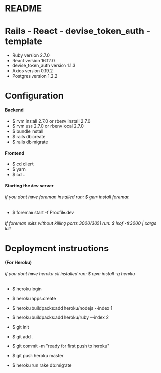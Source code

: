 # README

# Rails - React - devise_token_auth - template

* Ruby version 2.7.0
* React version 16.12.0
* devise_token_auth version 1.1.3
* Axios version 0.19.2
* Postgres version 1.2.2

# Configuration
#### Backend
- $ rvm install 2.7.0 or rbenv install 2.7.0
- $ rvm use 2.7.0 or rbenv local 2.7.0
- $ bundle install
- $ rails db:create
- $ rails db:migrate
#### Frontend
- $ cd client 
- $ yarn
- $ cd ..

#### Starting the dev server
###### if you dont have foreman installed run: $ gem install foreman
- $ foreman start -f Procfile.dev
###### If foreman exits without killing ports 3000/3001 run: $ lsof -ti:3000 | xargs kill

# Deployment instructions
#### (For Heroku)
###### if you dont have heroku cli installed run: $ npm install -g heroku
- $ heroku login
- $ heroku apps:create


- $ heroku buildpacks:add heroku/nodejs --index 1
- $ heroku buildpacks:add heroku/ruby --index 2


- $ git init
- $ git add .
- $ git commit -m "ready for first push to heroku"
- $ git push heroku master
- $ heroku run rake db:migrate




